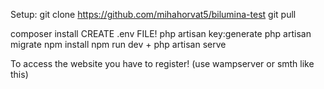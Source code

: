 Setup:
git clone https://github.com/mihahorvat5/bilumina-test
git pull

composer install
CREATE .env FILE!
php artisan key:generate
php artisan migrate
npm install
npm run dev + php artisan serve

To access the website you have to register! (use wampserver or smth like this)